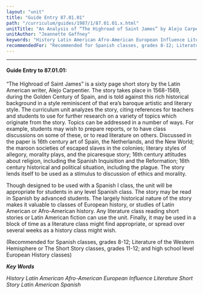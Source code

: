 ```yaml
---
layout: "unit"
title: "Guide Entry 87.01.01"
path: "/curriculum/guides/1987/1/87.01.01.x.html"
unitTitle: "An Analysis of “The Highroad of Saint James” by Alejo Carpentier"
unitAuthor: "Jeannette Gaffney"
keywords: "History Latin American Afro-American European Influence Literature Short Story Latin American Spanish"
recommendedFor: "Recommended for Spanish classes, grades 8-12; Literature of the Western Hemisphere or The Short Story classes, grades 11-12; and high school level European History classes"
---
```

<body>
<hr/>
<h4>
Guide Entry to 87.01.01:
</h4>
“The Highroad of Saint James” is a sixty page short story by the Latin American writer, Alejo Carpentier. The story takes place in 1568-1569, during the Golden Century of Spain, and is told against this rich historical background in a style reminiscent of that era’s baroque artistic and literary style. The curriculum unit analyzes the story, citing references for teachers and students to use for further research on a variety of topics which originate from the story. Topics can be addressed in a number of ways. For example, students may wish to prepare reports, or to have class discussions on some of these, or to read literature on others. Discussed in the paper is 16th century art of Spain, the Netherlands, and the New World; the maroon societies of escaped slaves in the colonies; literary styles of allegory, morality plays, and the picaresque story; 16th century attitudes about religion, including the Spanish Inquisition and the Reformation; 16th century historical and political situation, including the plague. The story lends itself to be used as a stimulus to discussion of ethics and morality.
<p>
Though designed to be used with a Spanish I class, the unit will be appropriate for students in any level Spanish class. The story may be read in Spanish by advanced students. The largely historical nature of the story makes it valuable to classes of European history, or studies of Latin American or Afro-American history. Any literature class reading short stories or Latin American fiction can use the unit. Finally, it may be used in a block of time as a literature class might find appropriate, or spread over several weeks as a history class might wish.
</p>
<p>
(Recommended for Spanish classes, grades 8-12; Literature of the Western Hemisphere or The Short Story classes, grades 11-12; and high school level European History classes)
</p>
<p>
<b>
<i>
Key Words
</i>
</b>
<br/>
</p>
<p>
<i>
History Latin American Afro-American European Influence Literature Short Story Latin American Spanish
</i>
</p>
</body>